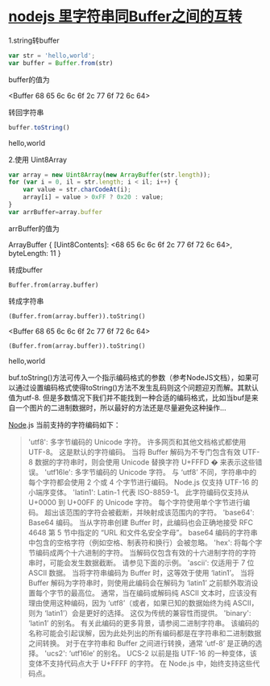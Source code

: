 # [nodejs 里字符串同Buffer之间的互转](https://www.cnblogs.com/baby123/p/13971823.html)

1.string转buffer

```js
var str = 'hello,world';
var buffer = Buffer.from(str)
```

buffer的值为

<Buffer 68 65 6c 6c 6f 2c 77 6f 72 6c 64>

转回字符串

```js
buffer.toString()
```

hello,world

2.使用 Uint8Array

```js
var array = new Uint8Array(new ArrayBuffer(str.length));
for (var i = 0, il = str.length; i < il; i++) {
    var value = str.charCodeAt(i);
    array[i] = value > 0xFF ? 0x20 : value;
}
var arrBuffer=array.buffer
```

arrBuffer的值为

ArrayBuffer {
[Uint8Contents]: <68 65 6c 6c 6f 2c 77 6f 72 6c 64>,
byteLength: 11
}

转成buffer

```
Buffer.from(array.buffer)
```

转成字符串

```
(Buffer.from(array.buffer)).toString()
```

<Buffer 68 65 6c 6c 6f 2c 77 6f 72 6c 64>

```
(Buffer.from(array.buffer)).toString()
```

hello,world







buf.toString()方法可传入一个指示编码格式的参数（参考NodeJS文档），如果可以通过设置编码格式使得toString()方法不发生乱码则这个问题迎刃而解。其默认值为utf-8.
但是多数情况下我们并不能找到一种合适的编码格式，比如当buf是来自一个图片的二进制数据时，所以最好的方法还是尽量避免这种操作…

[Node](https://so.csdn.net/so/search?q=Node&spm=1001.2101.3001.7020).js 当前支持的字符编码如下：

> 'utf8': 多字节编码的 Unicode 字符。 许多网页和其他文档格式都使用 UTF-8。 这是默认的字符编码。 当将 Buffer 解码为不专门包含有效 UTF-8 数据的字符串时，则会使用 Unicode 替换字符 U+FFFD � 来表示这些错误。
> 'utf16le': 多字节编码的 Unicode 字符。 与 ‘utf8’ 不同，字符串中的每个字符都会使用 2 个或 4 个字节进行编码。 Node.js 仅支持 UTF-16 的小端序变体。
> 'latin1': Latin-1 代表 ISO-8859-1。 此字符编码仅支持从 U+0000 到 U+00FF 的 Unicode 字符。 每个字符使用单个字节进行编码。 超出该范围的字符会被截断，并映射成该范围内的字符。
> 'base64': Base64 编码。 当从字符串创建 Buffer 时，此编码也会正确地接受 RFC 4648 第 5 节中指定的 “URL 和文件名安全字母”。 base64 编码的字符串中包含的空格字符（例如空格、制表符和换行）会被忽略。
> 'hex': 将每个字节编码成两个十六进制的字符。 当解码仅包含有效的十六进制字符的字符串时，可能会发生数据截断。 请参见下面的示例。
> 'ascii': 仅适用于 7 位 ASCII 数据。 当将字符串编码为 Buffer 时，这等效于使用 ‘latin1’。 当将 Buffer 解码为字符串时，则使用此编码会在解码为 ‘latin1’ 之前额外取消设置每个字节的最高位。 通常，当在编码或解码纯 ASCII 文本时，应该没有理由使用这种编码，因为 ‘utf8’（或者，如果已知的数据始终为纯 ASCII，则为 ‘latin1’）会是更好的选择。 这仅为传统的兼容性而提供。
> 'binary': ‘latin1’ 的别名。 有关此编码的更多背景，请参阅二进制字符串。 该编码的名称可能会引起误解，因为此处列出的所有编码都是在字符串和二进制数据之间转换。 对于在字符串和 Buffer 之间进行转换，通常 ‘utf-8’ 是正确的选择。
> 'ucs2': ‘utf16le’ 的别名。 UCS-2 以前是指 UTF-16 的一种变体，该变体不支持代码点大于 U+FFFF 的字符。 在 Node.js 中，始终支持这些代码点。